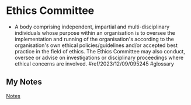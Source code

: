 # Ethics Committee
- A body comprising independent, impartial and multi-disciplinary individuals whose purpose within an organisation is to oversee the implementation and running of the organisation's according to the organisation's own ethical policies/guidelines and/or accepted best practice in the field of ethics. The Ethics Committee may also conduct, oversee or advise on investigations or disciplinary proceedings where ethical concerns are involved. #ref/2023/12/09/095245 #glossary 
## My Notes
[Notes](mynotes/ethics-committee-notes.md)


